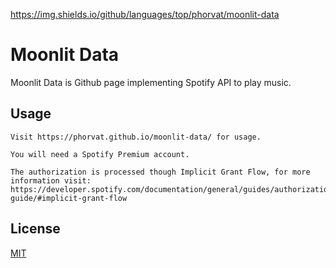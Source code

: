 https://img.shields.io/github/languages/top/phorvat/moonlit-data

# Moonlit Data

Moonlit Data is Github page implementing Spotify API to play music.

## Usage

```
Visit https://phorvat.github.io/moonlit-data/ for usage.

You will need a Spotify Premium account.

The authorization is processed though Implicit Grant Flow, for more information visit:
https://developer.spotify.com/documentation/general/guides/authorization-guide/#implicit-grant-flow
```

## License
[MIT](https://choosealicense.com/licenses/mit/)